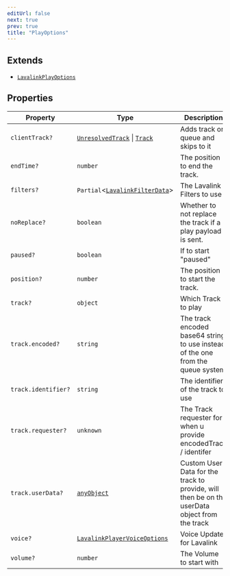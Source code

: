 ```yaml
---
editUrl: false
next: true
prev: true
title: "PlayOptions"
---
```


## Extends

- [`LavalinkPlayOptions`](/api/interfaces/lavalinkplayoptions/)

## Properties

| Property | Type | Description | Inherited from | Defined in |
| ------ | ------ | ------ | ------ | ------ |
| `clientTrack?` | [`UnresolvedTrack`](/api/interfaces/unresolvedtrack/) \| [`Track`](/api/interfaces/track/) | Adds track on queue and skips to it | - | [src/structures/Types/Player.ts:111](https://github.com/appujet/lavalink-client/blob/4880e032861893b27e80b7c2d6c36639afbb3479/src/structures/Types/Player.ts#L111) |
| `endTime?` | `number` | The position to end the track. | [`LavalinkPlayOptions`](/api/interfaces/lavalinkplayoptions/).`endTime` | [src/structures/Types/Player.ts:84](https://github.com/appujet/lavalink-client/blob/4880e032861893b27e80b7c2d6c36639afbb3479/src/structures/Types/Player.ts#L84) |
| `filters?` | `Partial`\<[`LavalinkFilterData`](/api/interfaces/lavalinkfilterdata/)\> | The Lavalink Filters to use | only with the new REST API | [`LavalinkPlayOptions`](/api/interfaces/lavalinkplayoptions/).`filters` | [src/structures/Types/Player.ts:90](https://github.com/appujet/lavalink-client/blob/4880e032861893b27e80b7c2d6c36639afbb3479/src/structures/Types/Player.ts#L90) |
| `noReplace?` | `boolean` | Whether to not replace the track if a play payload is sent. | - | [src/structures/Types/Player.ts:109](https://github.com/appujet/lavalink-client/blob/4880e032861893b27e80b7c2d6c36639afbb3479/src/structures/Types/Player.ts#L109) |
| `paused?` | `boolean` | If to start "paused" | [`LavalinkPlayOptions`](/api/interfaces/lavalinkplayoptions/).`paused` | [src/structures/Types/Player.ts:86](https://github.com/appujet/lavalink-client/blob/4880e032861893b27e80b7c2d6c36639afbb3479/src/structures/Types/Player.ts#L86) |
| `position?` | `number` | The position to start the track. | [`LavalinkPlayOptions`](/api/interfaces/lavalinkplayoptions/).`position` | [src/structures/Types/Player.ts:82](https://github.com/appujet/lavalink-client/blob/4880e032861893b27e80b7c2d6c36639afbb3479/src/structures/Types/Player.ts#L82) |
| `track?` | `object` | Which Track to play | don't provide, if it should pick from the Queue | [`LavalinkPlayOptions`](/api/interfaces/lavalinkplayoptions/).`track` | [src/structures/Types/Player.ts:96](https://github.com/appujet/lavalink-client/blob/4880e032861893b27e80b7c2d6c36639afbb3479/src/structures/Types/Player.ts#L96) |
| `track.encoded?` | `string` | The track encoded base64 string to use instead of the one from the queue system | - | [src/structures/Types/Player.ts:98](https://github.com/appujet/lavalink-client/blob/4880e032861893b27e80b7c2d6c36639afbb3479/src/structures/Types/Player.ts#L98) |
| `track.identifier?` | `string` | The identifier of the track to use | - | [src/structures/Types/Player.ts:100](https://github.com/appujet/lavalink-client/blob/4880e032861893b27e80b7c2d6c36639afbb3479/src/structures/Types/Player.ts#L100) |
| `track.requester?` | `unknown` | The Track requester for when u provide encodedTrack / identifer | - | [src/structures/Types/Player.ts:104](https://github.com/appujet/lavalink-client/blob/4880e032861893b27e80b7c2d6c36639afbb3479/src/structures/Types/Player.ts#L104) |
| `track.userData?` | [`anyObject`](/api/type-aliases/anyobject/) | Custom User Data for the track to provide, will then be on the userData object from the track | - | [src/structures/Types/Player.ts:102](https://github.com/appujet/lavalink-client/blob/4880e032861893b27e80b7c2d6c36639afbb3479/src/structures/Types/Player.ts#L102) |
| `voice?` | [`LavalinkPlayerVoiceOptions`](/api/type-aliases/lavalinkplayervoiceoptions/) | Voice Update for Lavalink | [`LavalinkPlayOptions`](/api/interfaces/lavalinkplayoptions/).`voice` | [src/structures/Types/Player.ts:92](https://github.com/appujet/lavalink-client/blob/4880e032861893b27e80b7c2d6c36639afbb3479/src/structures/Types/Player.ts#L92) |
| `volume?` | `number` | The Volume to start with | [`LavalinkPlayOptions`](/api/interfaces/lavalinkplayoptions/).`volume` | [src/structures/Types/Player.ts:88](https://github.com/appujet/lavalink-client/blob/4880e032861893b27e80b7c2d6c36639afbb3479/src/structures/Types/Player.ts#L88) |
